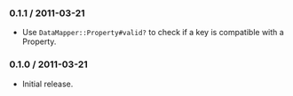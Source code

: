 ### 0.1.1 / 2011-03-21

* Use `DataMapper::Property#valid?` to check if a key is compatible with a
  Property.

### 0.1.0 / 2011-03-21

* Initial release.

